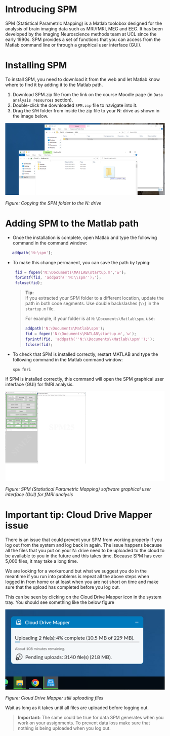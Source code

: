 # Introducing SPM

SPM (Statistical Parametric Mapping) is a Matlab toolobox designed for the analysis of brain imaging data such as MRI/fMRI, MEG and EEG. It has been developed by the Imaging Neuroscience methods team at UCL since the early 1990s. SPM provides a set of functions that you can access from the Matlab command line or through a graphical user interface (GUI).

# Installing SPM

To install SPM, you need to download it from the web and let Matlab know where to find it by adding it to the Matlab path.

1. Download SPM.zip file from the link on the course Moodle page (in `Data analysis resources` section).
2. Double-click the downloaded `SPM.zip` file to navigate into it.
3. Drag the `SPM` folder from inside the zip file to your N: drive as shown in the image below.
 
![Copying SPM](./spm_copy.png)

*Figure: Copying the SPM folder to the N: drive*

<!-- 
## Option 2

We will use a program called `Github Desktop` to install SPM in a way that will make it easy to update in the future. 

1. Open `UCL Applications Store` and search for `Github Desktop` in the search bar. 
2. Run `Github Desktop`, when asked to register select `Skip this step`.
3. Provide your UCL email and chosen username at the next screen.
4. Select `Clone a repository from the Internet` and click on `URL` tab.
5. Enter the following URL: `https://github.com/spm/spm.git`
6. For the local path, select your N: drive's root directory (i.e., `N:\spm`).
7. Click `Clone` and wait for installation to complete which may take a few minutes.
-->

# Adding SPM to the Matlab path

* Once the installation is complete, open Matlab and type the following command in the command window:

```matlab
   addpath('N:\spm');
```

* To make this change permanent, you can save the path by typing:

   ```matlab
    fid = fopen('N:\Documents\MATLAB\startup.m','w');
    fprintf(fid, 'addpath(''N:\\spm'');');
    fclose(fid);
   ```
   
   > **Tip:**  
   > If you extracted your SPM folder to a different location, update the path in both code segments. Use double backslashes (`\\`) in the `startup.m` file.  
   >  
   > For example, if your folder is at `N:\Documents\Matlab\spm`, use:
   > 
   > ```matlab
   > addpath('N:\Documents\Matlab\spm');
   > fid = fopen('N:\Documents\MATLAB\startup.m','w');
   > fprintf(fid, 'addpath(''N:\\Documents\\Matlab\\spm'');');
   > fclose(fid);
   > ```


* To check that SPM is installed correctly, restart MATLAB and type the following command in the Matlab command window:

   ```
   spm fmri
   ```
If SPM is installed correctly, this command will open the SPM graphical user interface (GUI) for fMRI analysis.

![SPM GUI](./spm_gui.png)

*Figure: SPM (Statistical Parametric Mapping) software graphical user interface (GUI) for fMRI analysis*


# Important tip: Cloud Drive Mapper issue

There is an issue that could prevent your SPM from working properly if you log out from the system and log back in again. The issue happens because all the files that you put on your N: drive need to be uploaded to the cloud to be available to you in the future and this takes time. Because SPM has over 5,000 files, it may take a long time. 

We are looking for a workaround but what we suggest you do in the meantime if you run into problems is repeat all the above steps when logged in from home or at least when you are not short on time and make sure that the upload has completed before you log out. 

This can be seen by clicking on the Cloud Drive Mapper icon in the system tray. You should see something like the below figure

![Cloud Drive Mapper](./cloud_mapper.png)

*Figure: Cloud Drive Mapper still uploading files*

Wait as long as it takes until all files are uploaded before logging out.

>**Important:** The same could be true for data SPM generates when you work on your assignments. To prevent data loss make sure that nothing is being uploaded when you log out.

